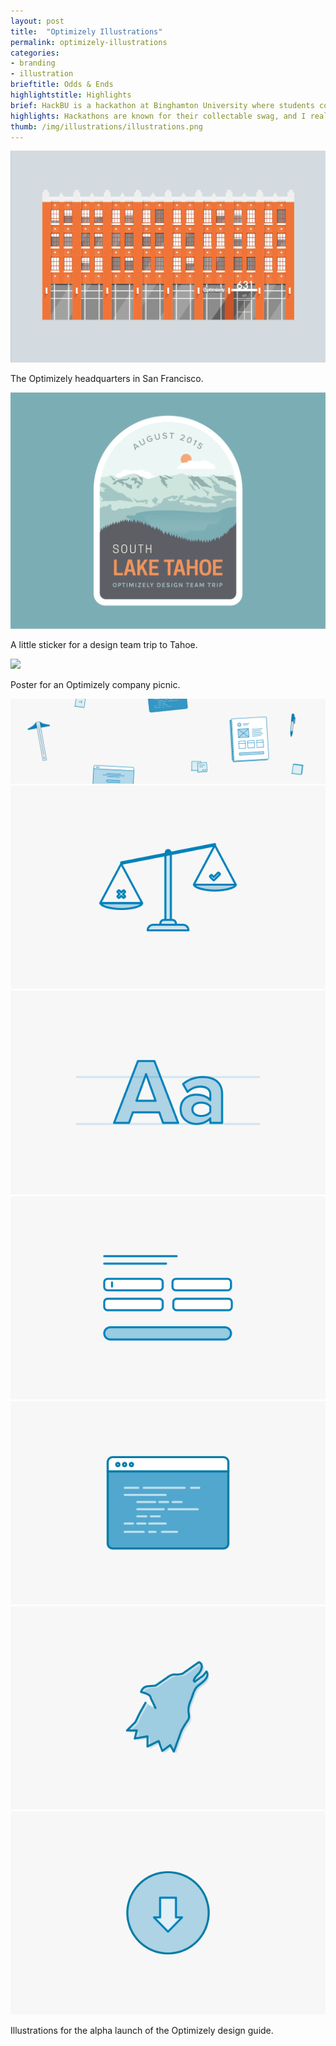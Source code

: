 ```yaml
---
layout: post
title:  "Optimizely Illustrations"
permalink: optimizely-illustrations
categories:
- branding
- illustration
brieftitle: Odds & Ends
highlightstitle: Highlights
brief: HackBU is a hackathon at Binghamton University where students come to build and launch web projects over the course of a single weekend. The event had to be appealing to both experienced programming students and beginners looking to get their feet wet.
highlights: Hackathons are known for their collectable swag, and I really enjoyed creating t-shirts, notebooks and stickers that stayed with the students long after the weekend ended. The furthest destination reached by HackBU swag? One shirt got sent to a Binghamton exchange student living in Morocco.
thumb: /img/illustrations/illustrations.png
---
```


<div class="margin-bottom">
  <div class="border margin-image">
    <img src="/img/illustrations/office.png">
  </div>
  <p class="caption">The Optimizely headquarters in San Francisco.</p>
</div>

<div class="margin-bottom">
  <div class="border margin-image">
    <img src="/img/illustrations/tahoe.png">
  </div>
  <p class="caption">A little sticker for a design team trip to Tahoe.</p>
</div>

<div class="margin-bottom">
  <div class="border margin-image">
    <img src="/img/illustrations/companypicnic.png">
  </div>
  <p class="caption">Poster for an Optimizely company picnic.</p>
</div>

<div class="margin-bottom">
  <div class="border">
    <div class="margin-image">
      <img src="/img/illustrations/hero.svg">
    </div>
    <div class="overflow--auto">
      <div class="third">
        <img class="margin-image" src="/img/illustrations/values.svg">
      </div>
      <div class="third">
        <img class="margin-image" src="/img/illustrations/brand.svg">
      </div>
      <div class="third">
        <img class="margin-image" src="/img/illustrations/patterns.svg">
      </div>
      <div class="third">
        <img src="/img/illustrations/oui.svg">
      </div>
      <div class="third">
        <img src="/img/illustrations/personas.svg">
      </div>
      <div class="third">
        <img src="/img/illustrations/resources.svg">
      </div>
    </div>
  </div>
  <p class="caption">Illustrations for the alpha launch of the Optimizely design guide.</p>
</div>
